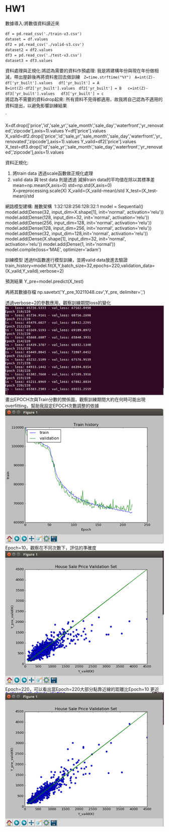 # HW1
數據導入:將數值資料讀近來

`df = pd.read_csv('./train-v3.csv')`  
`dataset = df.values`  
`df2 = pd.read_csv('./valid-v3.csv')`  
`dataset2 = df2.values`  
`df3 = pd.read_csv('./test-v3.csv')`  
`dataset3 = df3.values`       

資料處理與正規化:將認為需要的資料作預處理: 我是將建構年份與現在年份做相減，帶出屋齡後再將資料套回去做訓練  
`Z=time.strftime("%Y")`   
`A=int(Z)-df['yr_built'].values`     
`df['yr_built'] = A`      
`B=int(Z)-df2['yr_built'].values`    
`df2['yr_built'] = B`     
`c=int(Z)-df3['yr_built'].values`     
`df3['yr_built'] = c`   
    
 將認為不需要的資料drop起來: 所有資料不見得都適用，故我將自己認為不適用的資料提出，以避免影響訓練結果


`







X=df.drop(['price','id','sale_yr','sale_month','sale_day','waterfront','yr_renovated','zipcode'],axis=1).values
Y=df['price'].values
X_vaild=df2.drop(['price','id','sale_yr','sale_month','sale_day','waterfront','yr_renovated','zipcode'],axis=1).values
Y_vaild=df2['price'].values
X_test=df3.drop(['id','sale_yr','sale_month','sale_day','waterfront','yr_renovated','zipcode'],axis=1).values

資料正規化: 
 1. 將train data 透過scale函數做正規化處理
 2. valid data 與 test data 則是透過 減掉train data的平均值在除以其標準差
mean=np.mean(X,axis=0)
std=np.std(X,axis=0)
X=preprocessing.scale(X)
X_vaild=(X_vaild-mean)/std
X_test=(X_test-mean)/std 

網路模型建構:
層數架構  1:32:128:256:128:32:1
model = Sequential()
model.add(Dense(32, input_dim=X.shape[1], init='normal', activation='relu'))
model.add(Dense(128, input_dim=32, init='normal', activation='relu'))
model.add(Dense(256, input_dim=128, init='normal', activation='relu'))
model.add(Dense(128, input_dim=256, init='normal', activation='relu'))
model.add(Dense(32, input_dim=128,init='normal', activation='relu'))
model.add(Dense(X.shape[1], input_dim=32, init='normal', activation='relu'))
model.add(Dense(1, init='normal'))
model.compile(loss='MAE', optimizer='adam')

訓練模型
透過fit函數進行模型訓練，並將valid data放進去驗證
train_history=model.fit(X,Y,batch_size=32,epochs=220,validation_data=(X_vaild,Y_vaild),verbose=2)

預測結果
Y_pre=model.predict(X_test)

再將其數據存檔
np.savetxt('Y_pre_10211048.csv',Y_pre, delimiter=',')

透過verbose=2的參數應用，觀察訓練期間loss的變化
![image](https://raw.githubusercontent.com/105368504LEEBIFAN/HW1/2bc278740c4b65535b3369cb2fcdfbddff51bd3d/1.PNG)
畫出EPOCH次與Train分數的關係圖，觀察訓練期間大約在何時可能出現overfitting，幫助我設定EPOCH次數調整的依據
![image](https://raw.githubusercontent.com/105368504LEEBIFAN/HW1/2bc278740c4b65535b3369cb2fcdfbddff51bd3d/22.PNG)
Epoch=10，觀察在不同次數下，評估的準確度
![image](https://raw.githubusercontent.com/105368504LEEBIFAN/HW1/2bc278740c4b65535b3369cb2fcdfbddff51bd3d/3.PNG)
Epoch=220，可以看出當Epoch=220大部分點靠近線的距離比Epoch=10 更近
![image](https://raw.githubusercontent.com/105368504LEEBIFAN/HW1/2bc278740c4b65535b3369cb2fcdfbddff51bd3d/4.PNG)
